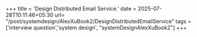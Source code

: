 +++
title = 'Design Distributed Email Service.'
date = 2025-07-28T10:11:46+05:30
url= "/post/systemdesign/AlexXuBook2/DesignDistributedEmailService"
tags = ['interview question','system design', "systemDesignAlexXuBook2"]
+++

